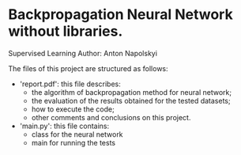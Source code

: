# Backpropagation Neural Network without libraries.

Supervised Learning
Author: Anton Napolskyi

The files of this project are structured as follows:
- 'report.pdf': this file describes:
	- the algorithm of backpropagation method for neural network;
	- the evaluation of the results obtained for the tested datasets;
	- how to execute the code;
	- other comments and conclusions on this project.
- 'main.py': this file contains:
	- class for the neural network
	- main for running the tests
